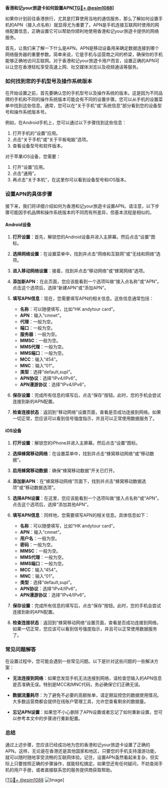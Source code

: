 **香港和记your旅遊卡如何設置APN[[TG💪+ @esim1088](https://t.me/s/esim1088)]**

如果你计划前往香港旅行，尤其是打算使用当地的通信服务，那么了解如何设置手机的APN（接入点名称）就显得尤为重要了。APN是手机连接互联网时使用的网络配置信息，正确设置它可以帮助你顺利地使用香港和记your旅遊卡提供的网络服务。

首先，让我们来了解一下什么是APN。APN是移动设备用来确定数据连接到哪个网络服务器的重要参数。简单来说，它是手机与运营商之间的桥梁，确保你的手机能够正确地访问互联网。对于香港和记your旅遊卡用户而言，设置正确的APN可以让您在香港轻松享受高速上网、社交媒体浏览以及视频通话等服务。

### 如何找到您的手机型号及操作系统版本

在开始设置之前，首先要确认您的手机型号以及操作系统的版本。这是因为不同品牌的手机和不同的操作系统版本可能会有不同的设置步骤。您可以从手机的设置菜单中找到这些信息。通常，您可以在“关于手机”或“系统信息”部分看到您的设备型号和操作系统版本号。

例如，在Android手机上，您可以通过以下步骤找到这些信息：
1. 打开手机的“设置”应用。
2. 点击“关于手机”或“关于平板电脑”选项。
3. 查看设备型号和软件版本。

对于苹果iOS设备，您需要：
1. 打开“设置”应用。
2. 点击“通用”。
3. 再点击“关于本机”，在这里你可以看到设备型号和iOS版本。

### 设置APN的具体步骤

接下来，我们将详细介绍如何为香港和记your旅遊卡设置APN。请注意，以下步骤可能因手机品牌和操作系统版本的不同而有所差异，但基本流程是相似的。

#### Android设备

1. **打开设置**：首先，解锁您的Android设备并进入主屏幕。然后点击“设置”图标。
   
2. **选择网络设置**：在设置菜单中，找到并点击“网络和互联网”或“无线和网络”选项。

3. **进入移动网络设置**：接着，找到并点击“移动网络”或“蜂窝网络”选项。

4. **添加新APN**：在此页面，您应该能看到一个选项叫做“接入点名称”或“APN”。点击这个选项后，选择“新建APN”或“添加APN”。

5. **填写APN信息**：现在，您需要填写APN的相关信息。这些信息通常包括：
   - **名称**：可以随便填写，比如“HK andytour card”。
   - **APN**：输入“cmnet”。
   - **代理**：一般为空。
   - **端口**：一般为空。
   - **服务器**：一般为空。
   - **MMSC**：一般为空。
   - **MMS代理**：一般为空。
   - **MMS端口**：一般为空。
   - **MCC**：输入“454”。
   - **MNC**：输入“01”。
   - **类型**：选择“default,supl”。
   - **APN协议**：选择“IPv4/IPv6”。
   - **APN漫游协议**：选择“IPv4/IPv6”。

6. **保存设置**：完成所有信息的填写后，点击“保存”按钮。此时，您的手机会尝试连接到新的APN配置。

7. **检查连接状态**：返回到“移动网络”设置页面，查看是否成功连接到网络。如果一切正常，您应该可以看到信号强度指示，并且可以正常使用数据服务了。

#### iOS设备

1. **打开设置**：解锁您的iPhone并进入主屏幕。然后点击“设置”图标。

2. **选择蜂窝移动网络**：在设置菜单中，找到并点击“蜂窝移动网络”或“移动数据”。

3. **启用蜂窝移动数据**：确保“蜂窝移动数据”开关已打开。

4. **添加新APN**：在“蜂窝移动网络”页面下，找到并点击“蜂窝移动数据选项”或“移动数据选项”。

5. **选择APN设置**：在这里，您应该能看到一个选项叫做“接入点名称”或“APN”。点击这个选项后，选择“添加其他APN”。

6. **填写APN信息**：同样地，您需要填写APN的相关信息。具体信息如下：
   - **名称**：可以随便填写，比如“HK andytour card”。
   - **APN**：输入“cmnet”。
   - **用户名**：一般为空。
   - **密码**：一般为空。
   - **MMSC**：一般为空。
   - **MMS代理**：一般为空。
   - **MMS端口**：一般为空。
   - **MCC**：输入“454”。
   - **MNC**：输入“01”。
   - **类型**：选择“default,supl”。
   - **APN协议**：选择“IPv4/IPv6”。
   - **APN漫游协议**：选择“IPv4/IPv6”。

7. **保存设置**：完成所有信息的填写后，点击“保存”按钮。此时，您的手机会尝试连接到新的APN配置。

8. **检查连接状态**：返回到“蜂窝移动网络”设置页面，查看是否成功连接到网络。如果一切正常，您应该可以看到信号强度指示，并且可以正常使用数据服务了。

### 常见问题解答

在设置过程中，您可能会遇到一些常见问题。以下是针对这些问题的一些解决方案：

- **无法连接到网络**：如果您发现手机无法连接到网络，请检查您输入的APN信息是否准确无误。特别是MCC和MNC代码，务必确保它们正确无误。

- **数据流量耗尽**：为了避免不必要的高额账单，请定期监控您的数据使用情况。大多数运营商都会提供在线账户管理工具，允许您查看剩余的数据量。

- **忘记APN设置**：如果您不小心删除了APN设置或者忘记了如何重新设置，您可以参考本文中的步骤进行重新配置。

### 总结

通过上述步骤，您应该已经成功地为您的香港和记your旅遊卡设置了正确的APN。这样，无论是在香港还是其他国家和地区，只要您的手机支持漫游功能，就可以随时随地享受流畅的互联网体验。记住，设置APN虽然看起来复杂，但实际上只要按照正确的步骤操作，就能轻松搞定。如果您还有任何疑问，不妨查阅手机的用户手册，或者直接联系您的服务提供商获取帮助。

[[TG💪+ @esim1088](https://t.me/s/esim1088) ![Image](https://i.postimg.cc/4NQfJmqS/Snipaste-2025-05-13-00-14-12.png)]